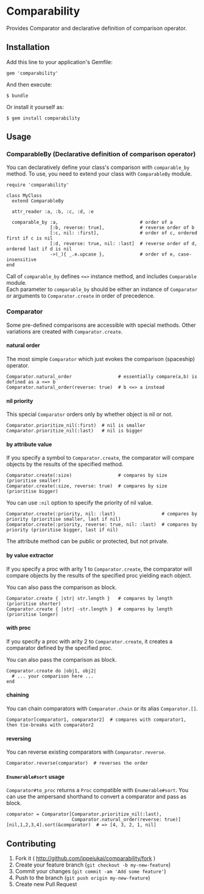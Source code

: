 # Comparability

Provides Comparator and declarative definition of comparison operator.

## Installation

Add this line to your application's Gemfile:

    gem 'comparability'

And then execute:

    $ bundle

Or install it yourself as:

    $ gem install comparability

## Usage

### ComparableBy (Declarative definition of comparison operator)

You can declaratively define your class's comparison with ``comparable_by`` method. 
To use, you need to extend your class with ``ComparableBy`` module. 

    require 'comparability'
    
    class MyClass
      extend ComparableBy
      
      attr_reader :a, :b, :c, :d, :e
            
      comparable_by :a,                              # order of a
                    [:b, reverse: true],             # reverse order of b
                    [:c, nil: :first],               # order of c, ordered first if c is nil  
                    [:d, reverse: true, nil: :last]  # reverse order of d, ordered last if d is nil  
                    ->(_){ _.e.upcase },             # order of e, case-insensitive    
    end  
      
Call of ``comparable_by`` defines ``<=>`` instance method, and includes ``Comparable`` module.           
Each parameter to ``comparable_by`` should be either an instance of ``Comparator`` or arguments to ``Comparator.create``
in order of precedence.             
           
### Comparator

Some pre-defined comparisons are accessible with special methods.
Other variations are created with ``Comparator.create``.

#### natural order

The most simple ``Comparator`` which just evokes the comparison (spaceship) operator.
 
    Comparator.natural_order                 # essentially compare(a,b) is defined as a <=> b
    Comparator.natural_order(reverse: true)  # b <=> a instead
    
#### nil priority
    
This special ``Comparator`` orders only by whether object is nil or not.
     
    Comparator.prioritize_nil(:first)  # nil is smaller
    Comparator.prioritize_nil(:last)   # nil is bigger 

#### by attribute value

If you specify a symbol to ``Comparator.create``,
the comparator will compare objects by the results of the specified method. 
  
    Comparator.create(:size)                 # compares by size (prioritise smaller)
    Comparator.create(:size, reverse: true)  # compares by size (prioritise bigger) 
    
You can use ``:nil`` option to specify the priority of nil value.     
    
    Comparator.create(:priority, nil: :last)                 # compares by priority (prioritise smaller, last if nil)
    Comparator.create(:priority, reverse: true, nil: :last)  # compares by priority (prioritise bigger, last if nil) 
    
The attribute method can be public or protected, but not private.    
    
#### by value extractor        

If you specify a proc with arity 1 to ``Comparator.create``,
the comparator will compare objects by the results of the specified proc yielding each object. 

You can also pass the comparison as block.
                                                                                        
    Comparator.create { |str| str.length }   # compares by length (prioritise shorter)  
    Comparator.create { |str| -str.length }  # compares by length (prioritise longer)
            
#### with proc
                                                                
If you specify a proc with arity 2 to ``Comparator.create``,
it creates a comparator defined by the specified proc.
 
You can also pass the comparison as block.
 
    Comparator.create do |obj1, obj2| 
      # ... your comparison here ... 
    end
               
#### chaining

You can chain comparators with ``Comparator.chain`` or its alias ``Comparator.[]``.

    Comparator[comparator1, comparator2]  # compares with comparator1, then tie-breaks with comparator2

#### reversing

You can reverse existing comparators with ``Comparator.reverse``.

    Comparator.reverse(comparator)  # reverses the order

#### ``Enumerable#sort`` usage

``Comparator#to_proc`` returns a ``Proc`` compatible with ``Enumerable#sort``.
You can use the ampersand shorthand to convert a comparator and pass as block. 

    comparator = Comparator[Comparator.prioritize_nil(:last), 
                            Comparator.natural_order(reverse: true)] 
    [nil,1,2,3,4].sort(&comparator)  # => [4, 3, 2, 1, nil] 

## Contributing

1. Fork it ( http://github.com/ippeiukai/comparability/fork )
2. Create your feature branch (`git checkout -b my-new-feature`)
3. Commit your changes (`git commit -am 'Add some feature'`)
4. Push to the branch (`git push origin my-new-feature`)
5. Create new Pull Request
